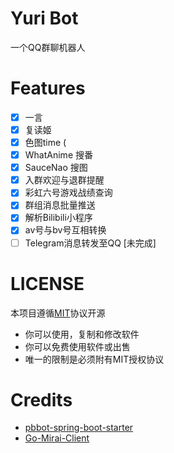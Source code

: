 # Yuri Bot
一个QQ群聊机器人
# Features
- [x] 一言
- [x] 复读姬
- [x] 色图time (
- [x] WhatAnime 搜番
- [x] SauceNao 搜图
- [x] 入群欢迎与退群提醒
- [x] 彩虹六号游戏战绩查询
- [x] 群组消息批量推送
- [x] 解析Bilibili小程序
- [x] av号与bv号互相转换
- [ ] Telegram消息转发至QQ [未完成]

# LICENSE
本项目遵循[MIT](https://opensource.org/licenses/MIT)协议开源
* 你可以使用，复制和修改软件
* 你可以免费使用软件或出售
* 唯一的限制是必须附有MIT授权协议

# Credits
* [pbbot-spring-boot-starter](https://github.com/ProtobufBot/pbbot-spring-boot-starter)
* [Go-Mirai-Client](https://github.com/ProtobufBot/Go-Mirai-Client)